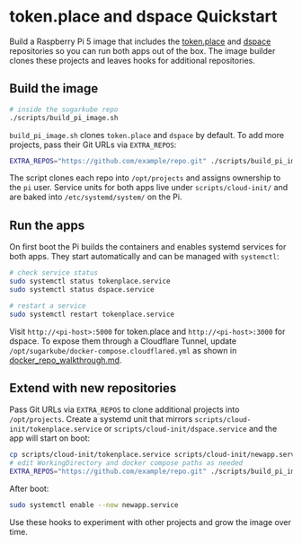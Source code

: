# token.place and dspace Quickstart

Build a Raspberry Pi 5 image that includes the
[token.place](https://github.com/futuroptimist/token.place) and
[dspace](https://github.com/democratizedspace/dspace) repositories so you can run
both apps out of the box. The image builder clones these projects and leaves
hooks for additional repositories.

## Build the image

```sh
# inside the sugarkube repo
./scripts/build_pi_image.sh
```

`build_pi_image.sh` clones `token.place` and `dspace` by default. To add more
projects, pass their Git URLs via `EXTRA_REPOS`:

```sh
EXTRA_REPOS="https://github.com/example/repo.git" ./scripts/build_pi_image.sh
```

The script clones each repo into `/opt/projects` and assigns ownership to the
`pi` user. Service units for both apps live under
`scripts/cloud-init/` and are baked into `/etc/systemd/system/` on the Pi.

## Run the apps

On first boot the Pi builds the containers and enables systemd services for both
apps. They start automatically and can be managed with `systemctl`:

```sh
# check service status
sudo systemctl status tokenplace.service
sudo systemctl status dspace.service

# restart a service
sudo systemctl restart tokenplace.service
```

Visit `http://<pi-host>:5000` for token.place and `http://<pi-host>:3000` for
dspace. To expose them through a Cloudflare Tunnel, update
`/opt/sugarkube/docker-compose.cloudflared.yml` as shown in
[docker_repo_walkthrough.md](docker_repo_walkthrough.md).

## Extend with new repositories

Pass Git URLs via `EXTRA_REPOS` to clone additional projects into
`/opt/projects`. Create a systemd unit that mirrors
`scripts/cloud-init/tokenplace.service` or `scripts/cloud-init/dspace.service`
and the app will start on boot:

```sh
cp scripts/cloud-init/tokenplace.service scripts/cloud-init/newapp.service
# edit WorkingDirectory and docker compose paths as needed
EXTRA_REPOS="https://github.com/example/repo.git" ./scripts/build_pi_image.sh
```

After boot:

```sh
sudo systemctl enable --now newapp.service
```

Use these hooks to experiment with other projects and grow the image over time.
